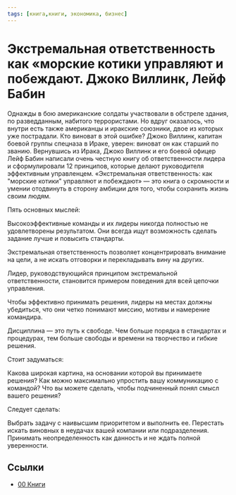 ```yaml
---
tags: [книга,книги, экономика, бизнес]
---
```

# Экстремальная ответственность как «морские котики управляют и побеждают. Джоко Виллинк, Лейф Бабин

Однажды в бою американские солдаты участвовали в обстреле здания, по разведданным, набитого террористами. Но вдруг оказалось, что внутри есть также американцы и иракские союзники, двое из которых уже пострадали. Кто виноват в этой ошибке? Джоко Виллинк, капитан боевой группы спецназа в Ираке, уверен: виноват он как старший по званию. Вернувшись из Ирака, Джоко Виллинк и его боевой офицер Лейф Бабин написали очень честную книгу об ответственности лидера и сформулировали 12 принципов, которые делают руководителя эффективным управленцем. «Экстремальная ответственность: как "морские котики" управляют и побеждают» — это книга о скромности и умении отодвинуть в сторону амбиции для того, чтобы сохранить жизнь своим людям.

Пять основных мыслей:

Высокоэффективные команды и их лидеры никогда полностью не удовлетворены результатом. Они всегда ищут возможность сделать задание лучше и повысить стандарты.

Экстремальная ответственность позволяет концентрировать внимание на цели, а не искать отговорки и перекладывать вину на других.

Лидер, руководствующийся принципом экстремальной ответственности, становится примером поведения для всей цепочки управления.

Чтобы эффективно принимать решения, лидеры на местах должны убедиться, что они четко понимают миссию, мотивы и намерение командира.

Дисциплина — это путь к свободе. Чем больше порядка в стандартах и процедурах, тем больше свободы и времени на творчество и гибкие решения.

Стоит задуматься:

Какова широкая картина, на основании которой вы принимаете решения? Как можно максимально упростить вашу коммуникацию с командой? Что вы можете сделать, чтобы подчиненный понял смысл вашего решения?

Следует сделать:

Выбрать задачу с наивысшим приоритетом и выполнить ее. Перестать искать виновных в неудачах вашей компании или подразделения. Принимать неопределенность как данность и не ждать полной уверенности.

## Ссылки

* [00 Книги](00%20%D0%9A%D0%BD%D0%B8%D0%B3%D0%B8.md)
